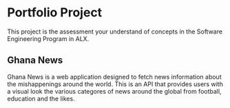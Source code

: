 # Portfolio Project
This project is the assessment your understand of concepts in the Software Engineering Program in ALX.

## Ghana News
Ghana News is a web application designed to fetch news information about the mishappenings around the world. This is an API that  provides users with a visual look the various categores of news around the global from football, education and the likes.

